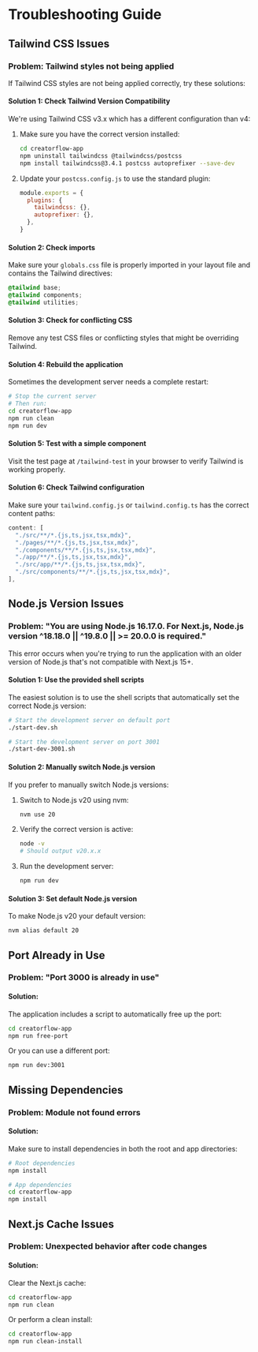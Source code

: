 # Troubleshooting Guide

## Tailwind CSS Issues

### Problem: Tailwind styles not being applied

If Tailwind CSS styles are not being applied correctly, try these solutions:

#### Solution 1: Check Tailwind Version Compatibility

We're using Tailwind CSS v3.x which has a different configuration than v4:

1. Make sure you have the correct version installed:
   ```bash
   cd creatorflow-app
   npm uninstall tailwindcss @tailwindcss/postcss
   npm install tailwindcss@3.4.1 postcss autoprefixer --save-dev
   ```

2. Update your `postcss.config.js` to use the standard plugin:
   ```js
   module.exports = {
     plugins: {
       tailwindcss: {},
       autoprefixer: {},
     },
   }
   ```

#### Solution 2: Check imports

Make sure your `globals.css` file is properly imported in your layout file and contains the Tailwind directives:

```css
@tailwind base;
@tailwind components;
@tailwind utilities;
```

#### Solution 3: Check for conflicting CSS

Remove any test CSS files or conflicting styles that might be overriding Tailwind.

#### Solution 4: Rebuild the application

Sometimes the development server needs a complete restart:

```bash
# Stop the current server
# Then run:
cd creatorflow-app
npm run clean
npm run dev
```

#### Solution 5: Test with a simple component

Visit the test page at `/tailwind-test` in your browser to verify Tailwind is working properly.

#### Solution 6: Check Tailwind configuration

Make sure your `tailwind.config.js` or `tailwind.config.ts` has the correct content paths:

```js
content: [
  "./src/**/*.{js,ts,jsx,tsx,mdx}",
  "./pages/**/*.{js,ts,jsx,tsx,mdx}",
  "./components/**/*.{js,ts,jsx,tsx,mdx}",
  "./app/**/*.{js,ts,jsx,tsx,mdx}",
  "./src/app/**/*.{js,ts,jsx,tsx,mdx}",
  "./src/components/**/*.{js,ts,jsx,tsx,mdx}",
],
```

## Node.js Version Issues

### Problem: "You are using Node.js 16.17.0. For Next.js, Node.js version ^18.18.0 || ^19.8.0 || >= 20.0.0 is required."

This error occurs when you're trying to run the application with an older version of Node.js that's not compatible with Next.js 15+.

#### Solution 1: Use the provided shell scripts

The easiest solution is to use the shell scripts that automatically set the correct Node.js version:

```bash
# Start the development server on default port
./start-dev.sh

# Start the development server on port 3001
./start-dev-3001.sh
```

#### Solution 2: Manually switch Node.js version

If you prefer to manually switch Node.js versions:

1. Switch to Node.js v20 using nvm:
   ```bash
   nvm use 20
   ```

2. Verify the correct version is active:
   ```bash
   node -v
   # Should output v20.x.x
   ```

3. Run the development server:
   ```bash
   npm run dev
   ```

#### Solution 3: Set default Node.js version

To make Node.js v20 your default version:

```bash
nvm alias default 20
```

## Port Already in Use

### Problem: "Port 3000 is already in use"

#### Solution:

The application includes a script to automatically free up the port:

```bash
cd creatorflow-app
npm run free-port
```

Or you can use a different port:

```bash
npm run dev:3001
```

## Missing Dependencies

### Problem: Module not found errors

#### Solution:

Make sure to install dependencies in both the root and app directories:

```bash
# Root dependencies
npm install

# App dependencies
cd creatorflow-app
npm install
```

## Next.js Cache Issues

### Problem: Unexpected behavior after code changes

#### Solution:

Clear the Next.js cache:

```bash
cd creatorflow-app
npm run clean
```

Or perform a clean install:

```bash
cd creatorflow-app
npm run clean-install
```